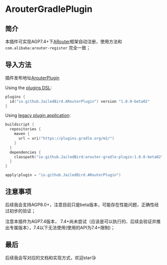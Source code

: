 # ArouterGradlePlugin

## 简介

本插件可实现AGP7.4+下[ARouter](https://github.com/alibaba/ARouter)框架自动注册，使用方法和`com.alibaba:arouter-register` 完全一致；



## 导入方法

插件发布地址[ArouterPlugin](https://plugins.gradle.org/plugin/io.github.JailedBird.ARouterPlugin) 

Using the [plugins DSL](https://docs.gradle.org/current/userguide/plugins.html#sec:plugins_block):

```kotlin
plugins {
  id("io.github.JailedBird.ARouterPlugin") version "1.0.0-beta02"
}
```

Using [legacy plugin application](https://docs.gradle.org/current/userguide/plugins.html#sec:old_plugin_application):

```kotlin
buildscript {
  repositories {
    maven {
      url = uri("https://plugins.gradle.org/m2/")
    }
  }
  dependencies {
    classpath("io.github.JailedBird:arouter-gradle-plugin:1.0.0-beta02")
  }
}

apply(plugin = "io.github.JailedBird.ARouterPlugin")
```

## 注意事项

后续我会支持AGP8.0+，注意目前只是beta版本，可能存在性能问题，正确性经过初步的验证；

注意本插件为AGP7.4版本， 7.4+尚未尝试（应该是可以执行的、后续会验证并推出专属版本），7.4以下无法使用(使用的API为7.4+限制)；

## 最后

后续我会写对应的文档和实现方式，欢迎star😘
